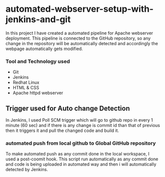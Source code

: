 # automated-webserver-setup-with-jenkins-and-git

In this project I have created a automated pipeline for Apache webserver deployment. This pipeline is connected to the GitHub repository, so any change in the repository will be automatically detected and accordingly the webpage automatically gets modified. 

### Tool and Technology  used
* Git
* Jenkins
* Redhat Linux
* HTML & CSS
* Apache httpd webserver


## Trigger used for Auto change Detection
In Jenkins, I used Poll SCM trigger which will go to github repo in every 1 minute (60 sec) and if there is any change is commit id than that of previous then it triggers it and pull the changed code and build it.

### automated push from local github to Global GitHub repository
To make automated push as any commit done in the local workspace, I used a post-coomit hook. This script run automatically as any commit done and code is being uploaded in automated way and then i will automatically detected by Jenkins.
